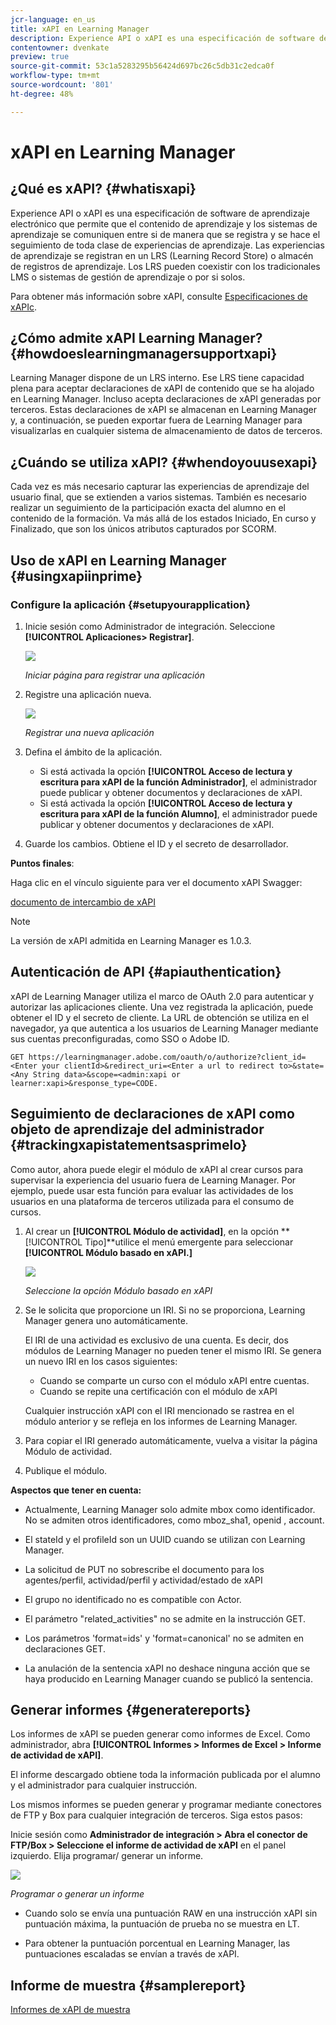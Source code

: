 ```yaml
---
jcr-language: en_us
title: xAPI en Learning Manager
description: Experience API o xAPI es una especificación de software de aprendizaje electrónico que permite que el contenido de aprendizaje y los sistemas de aprendizaje se comuniquen entre si de manera que se registra y se hace el seguimiento de toda clase de experiencias de aprendizaje. Las experiencias de aprendizaje se registran en un LRS (Learning Record Store) o almacén de registros de aprendizaje. Los LRS pueden coexistir con los tradicionales LMS o sistemas de gestión de aprendizaje o por si solos.
contentowner: dvenkate
preview: true
source-git-commit: 53c1a5283295b56424d697bc26c5db31c2edca0f
workflow-type: tm+mt
source-wordcount: '801'
ht-degree: 48%

---
```




# xAPI en Learning Manager

## ¿Qué es xAPI? {#whatisxapi}

Experience API o xAPI es una especificación de software de aprendizaje electrónico que permite que el contenido de aprendizaje y los sistemas de aprendizaje se comuniquen entre si de manera que se registra y se hace el seguimiento de toda clase de experiencias de aprendizaje. Las experiencias de aprendizaje se registran en un LRS (Learning Record Store) o almacén de registros de aprendizaje. Los LRS pueden coexistir con los tradicionales LMS o sistemas de gestión de aprendizaje o por si solos.

Para obtener más información sobre xAPI, consulte [Especificaciones de xAPIc](https://github.com/adlnet/xAPI-Spec).

## ¿Cómo admite xAPI Learning Manager? {#howdoeslearningmanagersupportxapi}

Learning Manager dispone de un LRS interno. Ese LRS tiene capacidad plena para aceptar declaraciones de xAPI de contenido que se ha alojado en Learning Manager. Incluso acepta declaraciones de xAPI generadas por terceros. Estas declaraciones de xAPI se almacenan en Learning Manager y, a continuación, se pueden exportar fuera de Learning Manager para visualizarlas en cualquier sistema de almacenamiento de datos de terceros.

## ¿Cuándo se utiliza xAPI? {#whendoyouusexapi}

Cada vez es más necesario capturar las experiencias de aprendizaje del usuario final, que se extienden a varios sistemas.  También es necesario realizar un seguimiento de la participación exacta del alumno en el contenido de la formación. Va más allá de los estados Iniciado, En curso y Finalizado, que son los únicos atributos capturados por SCORM.

## Uso de xAPI en Learning Manager {#usingxapiinprime}

### Configure la aplicación {#setupyourapplication}

1. Inicie sesión como Administrador de integración. Seleccione **[!UICONTROL Aplicaciones> Registrar]**.

   ![](assets/appregistration.png)

   *Iniciar página para registrar una aplicación*

1. Registre una aplicación nueva.

   ![](assets/appregistration.png)

   *Registrar una nueva aplicación*

1. Defina el ámbito de la aplicación.

   * Si está activada la opción **[!UICONTROL Acceso de lectura y escritura para xAPI de la función Administrador]**, el administrador puede publicar y obtener documentos y declaraciones de xAPI.
   * Si está activada la opción **[!UICONTROL Acceso de lectura y escritura para xAPI de la función Alumno]**, el administrador puede publicar y obtener documentos y declaraciones de xAPI.

1. Guarde los cambios. Obtiene el ID y el secreto de desarrollador.

**Puntos finales**:

Haga clic en el vínculo siguiente para ver el documento xAPI Swagger:

[documento de intercambio de xAPI](https://learningmanagereu.adobe.com/docs/primeapi/xapi/)

>[!NOTE]
>
>La versión de xAPI admitida en Learning Manager es 1.0.3.


## Autenticación de API {#apiauthentication}

xAPI de Learning Manager utiliza el marco de OAuth 2.0 para autenticar y autorizar las aplicaciones cliente. Una vez registrada la aplicación, puede obtener el ID y el secreto de cliente. La URL de obtención se utiliza en el navegador, ya que autentica a los usuarios de Learning Manager mediante sus cuentas preconfiguradas, como SSO o Adobe ID.

```
GET https://learningmanager.adobe.com/oauth/o/authorize?client_id=<Enter your clientId>&redirect_uri=<Enter a url to redirect to>&state=<Any String data>&scope=<admin:xapi or learner:xapi>&response_type=CODE.
```

## Seguimiento de declaraciones de xAPI como objeto de aprendizaje del administrador {#trackingxapistatementsasprimelo}

Como autor, ahora puede elegir el módulo de xAPI al crear cursos para supervisar la experiencia del usuario fuera de Learning Manager. Por ejemplo, puede usar esta función para evaluar las actividades de los usuarios en una plataforma de terceros utilizada para el consumo de cursos.

1. Al crear un **[!UICONTROL Módulo de actividad]**, en la opción **[!UICONTROL Tipo]**utilice el menú emergente para seleccionar **[!UICONTROL Módulo basado en xAPI.]**

   ![](assets/xapimodulecreation.png)

   *Seleccione la opción Módulo basado en xAPI*

1. Se le solicita que proporcione un IRI. Si no se proporciona, Learning Manager genera uno automáticamente.

   El IRI de una actividad es exclusivo de una cuenta. Es decir, dos módulos de Learning Manager no pueden tener el mismo IRI. Se genera un nuevo IRI en los casos siguientes:

   * Cuando se comparte un curso con el módulo xAPI entre cuentas.
   * Cuando se repite una certificación con el módulo de xAPI



   Cualquier instrucción xAPI con el IRI mencionado se rastrea en el módulo anterior y se refleja en los informes de Learning Manager.

1. Para copiar el IRI generado automáticamente, vuelva a visitar la página Módulo de actividad.
1. Publique el módulo.

**Aspectos que tener en cuenta:**

* Actualmente, Learning Manager solo admite   mbox como identificador. No se admiten otros identificadores, como mboz_sha1, openid , account.

* El stateId y el profileId son un UUID cuando se utilizan con Learning Manager.
* La solicitud de PUT no sobrescribe el documento para los agentes/perfil, actividad/perfil y actividad/estado de xAPI
* El grupo no identificado no es compatible con Actor.
* El parámetro &quot;related_activities&quot; no se admite en la instrucción GET.
* Los parámetros &#39;format=ids&#39; y &#39;format=canonical&#39; no se admiten en declaraciones GET.
* La anulación de la sentencia xAPI no deshace ninguna acción que se haya producido en Learning Manager cuando se publicó la sentencia.

## Generar informes {#generatereports}

Los informes de xAPI se pueden generar como informes de Excel. Como administrador, abra **[!UICONTROL Informes > Informes de Excel > Informe de actividad de xAPI]**. 

El informe descargado obtiene toda la información publicada por el alumno y el administrador para cualquier instrucción.

Los mismos informes se pueden generar y programar mediante conectores de FTP y Box para cualquier integración de terceros. Siga estos pasos:

Inicie sesión como **Administrador de integración > Abra el conector de FTP/Box > Seleccione el informe de actividad de xAPI** en el panel izquierdo. Elija programar/ generar un informe.

![](assets/xapischedule.png)

*Programar o generar un informe*

* Cuando solo se envía una puntuación RAW en una instrucción xAPI sin puntuación máxima, la puntuación de prueba no se muestra en LT.

* Para obtener la puntuación porcentual en Learning Manager, las puntuaciones escaladas se envían a través de xAPI.

## Informe de muestra {#samplereport}

[Informes de xAPI de muestra](assets/xapireport8842560559890766717csv.zip)
